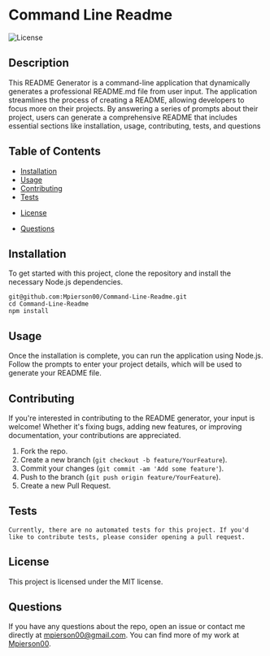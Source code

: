 # Command Line Readme
![License](https://img.shields.io/badge/License-MIT-blue.svg)

## Description
This README Generator is a command-line application that dynamically generates a professional README.md file from user input. The application streamlines the process of creating a README, allowing developers to focus more on their projects. By answering a series of prompts about their project, users can generate a comprehensive README that includes essential sections like installation, usage, contributing, tests, and questions

## Table of Contents
- [Installation](#installation)
- [Usage](#usage)
- [Contributing](#contributing)
- [Tests](#tests)

* [License](#license)

- [Questions](#questions)

## Installation
To get started with this project, clone the repository and install the necessary Node.js dependencies.
```
git@github.com:Mpierson00/Command-Line-Readme.git 
cd Command-Line-Readme 
npm install
```

## Usage
Once the installation is complete, you can run the application using Node.js. Follow the prompts to enter your project details, which will be used to generate your README file.

## Contributing
If you're interested in contributing to the README generator, your input is welcome! Whether it's fixing bugs, adding new features, or improving documentation, your contributions are appreciated.  

1. Fork the repo.
2. Create a new branch (`git checkout -b feature/YourFeature`).
3. Commit your changes (`git commit -am 'Add some feature'`).
4. Push to the branch (`git push origin feature/YourFeature`).
5. Create a new Pull Request.

## Tests
```
Currently, there are no automated tests for this project. If you'd like to contribute tests, please consider opening a pull request.
```

## License
This project is licensed under the MIT license.

## Questions
If you have any questions about the repo, open an issue or contact me directly at [mpierson00@gmail.com](mailto:mpierson00@gmail.com). You can find more of my work at [Mpierson00](https://github.com/Mpierson00/).
